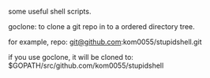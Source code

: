 some useful shell scripts.

goclone: to clone a git repo in to a ordered directory tree.

for example, repo: git@github.com:kom0055/stupidshell.git

if you use goclone, it will be cloned to: $GOPATH/src/github.com/kom0055/stupidshell